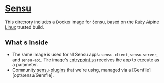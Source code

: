 # [Sensu][website]

This directory includes a Docker image for Sensu, based on the [Ruby Alpine Linux][ruby] trusted build.

## What's Inside

 - The same image is used for all Sensu apps: `sensu-client`, `sensu-server`, and `sensu-api`.
 The image's [entrypoint.sh](tmp/entrypoint.sh) receives the app to execute as a parameter.
 - Community [sensu-plugins][sensu-plugins] that we're using, managed via a [Gemfile][opt/sensu/Gemfile].


[website]: https://sensuapp.org/
[ruby]: https://hub.docker.com/_/ruby/
[sensu-plugins]: https://github.com/sensu-plugins/
[trusted build]: https://hub.docker.com/_/rabbitmq/
